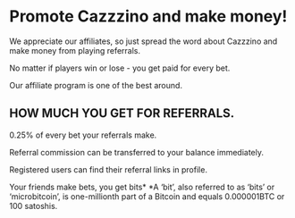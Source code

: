 # Promote Cazzzino and make money!

We appreciate our affiliates, so just spread the word about Сazzzino and make money from playing referrals.

No matter if players win or lose - you get paid for every bet.

Our affiliate program is one of the best around.

## HOW MUCH YOU GET FOR REFERRALS.
0.25% of every bet your referrals make.

Referral commission can be transferred to your balance immediately.

Registered users can find their referral links in profile.


Your friends make bets, you get bits*
*A ‘bit’, also referred to as ‘bits’ or ‘microbitcoin’, is one-millionth part of a Bitcoin and equals 0.000001BTC or 100 satoshis.